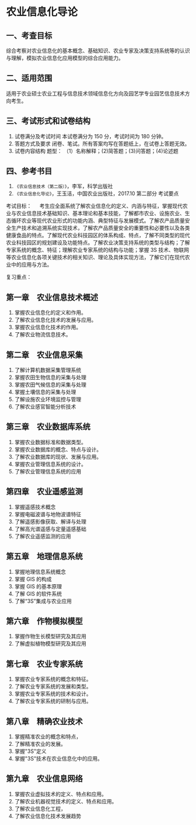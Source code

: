 # 农业信息化导论

## 一、考查目标
综合考察对农业信息化的基本概念、基础知识、农业专家及决策支持系统等的认识与理解，模拟农业信息化应用模型的综合应用能力。
## 二、适用范围
适用于农业硕士农业工程与信息技术领域信息化方向及园艺学专业园艺信息技术方向考生。
## 三、考试形式和试卷结构
1. 试卷满分及考试时间
本试卷满分为 150 分，考试时间为 180 分钟。
2. 答题方式及要求
闭卷、笔试。所有答案均写在答题纸上，在试卷上答题无效。
3. 试卷内容结构
题型：
（1）名称解释；(2)简答题；(3)问答题；(4)论述题
## 四、参考书目

1. `《农业信息技术（第二版）》`，李军，科学出版社 
2. `《农业信息化导论》`，王玉洁，中国农业出版社，2017.10
第二部分 考试要点

考试目标：  　考生应全面系统了解农业信息化的定义、内涵与特征，掌握现代农业与农业信息技术基础知识、基本理论和基本技能，了解都市农业、设施农业、生态循环农业等现代农业形式的功能内涵、典型特征与发展模式。了解农产品质量安全生产技术和追溯系统实现技术，了解农产品质量安全的重要性和必要性以及各类健康食品的特点。了解现代农业科技园区的体系构成、特点，了解不同类型的现代农业科技园区的规划建设及功能特点。了解农业决策支持系统的类型与结构；了解专家系统的概念、特征；理解农业专家系统的结构与功能；掌握 3S 技术、物联网等农业信息化各项关键技术的相关知识、理论及具体实现方法，了解它们在现代农业中的应用与方法。

复习重点：
## 第一章　农业信息技术概述
1. 掌握农业信息化的定义和作用。
2. 了解农业信息化技术的发展与应用。
3. 掌握农业信息化技术的作用。
4. 了解农业物流信息技术。
## 第二章　农业信息采集
1. 了解计算机数据采集管理系统
2. 掌握农田生物信息的采集与处理
3. 掌握农田气候信息的采集与处理
4. 掌握土壤信息的采集与处理
5. 了解设施农业环境监控与管理
6. 了解农业感官智能分析技术
## 第三章　农业数据库系统
1. 掌握农业数据标准和数据类型。
2. 掌握农业数据库的概念、特点与设计。
3. 了解农业数据库的现状、发展与应用。
4. 掌握农业管理信息系统的设计。
5. 了解农业管理信息系统的应用
## 第四章　农业遥感监测
1. 掌握遥感技术概念
2. 掌握电磁波谱与地物波谱特征
3. 了解遥感影像获取、解译与处理
4. 了解高光谱遥感与定量遥感基础
5. 了解农业遥感监测的应用

## 第五章　地理信息系统
1. 掌握地理信息系统概念
2. 掌握 GIS 的构成
3. 掌握 GIS 的基本原理
4. 了解 GIS 的软件系统
5. 了解“3S”集成与农业应用

## 第六章　作物模拟模型
1. 掌握作物生长模型研究及其应用
2. 了解虚拟植物模型研究及其应用
## 第七章　农业专家系统
1. 掌握农业专家系统的概念和特征。
2. 了解农业专家系统的发展和类型。
3. 掌握农业专家系统的技术和设计。
4. 了解农业专家系统的研制与应用。
## 第八章　精确农业技术
1. 掌握精准农业的概念和特点，
2. 了解精准农业的发展。
3. 掌握"3S"定义
4. 掌握"3S"技术在农业信息化中的应用。

## 第九章　农业信息网络
1. 掌握农业虚拟技术的定义、特点和应用。
2. 了解农业机器视觉技术的定义、特点和应用。
3. 了解农业信息化工程，
4. 了解农业信息化技术发展趋势
